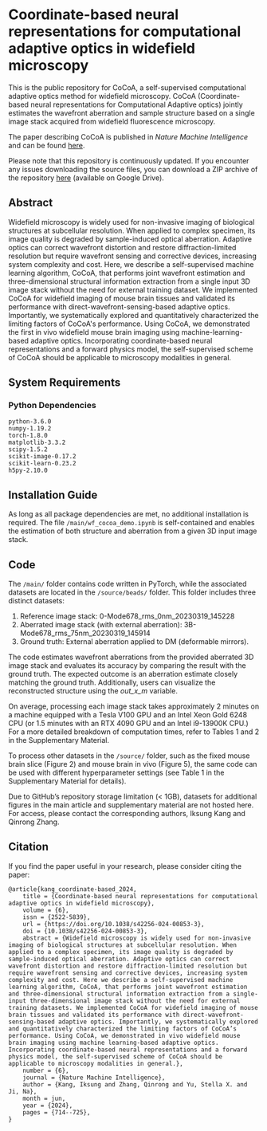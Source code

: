 # Coordinate-based neural representations for computational adaptive optics in widefield microscopy
This is the public repository for CoCoA, a self-supervised computational adaptive optics method for widefield microscopy. CoCoA (Coordinate-based neural representations for Computational Adaptive optics) jointly estimates the wavefront aberration and sample structure based on a single image stack acquired from widefield fluorescence microscopy.

The paper describing CoCoA is published in _Nature Machine Intelligence_ and can be found <a href="https://www.nature.com/articles/s42256-024-00853-3">here</a>.

Please note that this repository is continuously updated. If you encounter any issues downloading the source files, you can download a ZIP archive of the repository <a href="https://drive.google.com/file/d/18mbbeQRcXFfIs9I-bkSXHfVo_RfeTHEA/view?usp=sharing">here</a> (available on Google Drive).

## **Abstract**
Widefield microscopy is widely used for non-invasive imaging of biological structures at subcellular resolution. When applied to complex specimen, its image quality is degraded by sample-induced optical aberration. Adaptive optics can correct wavefront distortion and restore diffraction-limited resolution but require wavefront sensing and corrective devices, increasing system complexity and cost. Here, we describe a self-supervised machine learning algorithm, CoCoA, that performs joint wavefront estimation and three-dimensional structural information extraction from a single input 3D image stack without the need for external training dataset. We implemented CoCoA for widefield imaging of mouse brain tissues and validated its performance with direct-wavefront-sensing-based adaptive optics. Importantly, we systematically explored and quantitatively characterized the limiting factors of CoCoA's performance. Using CoCoA, we demonstrated the first in vivo widefield mouse brain imaging using machine-learning-based adaptive optics. Incorporating coordinate-based neural representations and a forward physics model, the self-supervised scheme of CoCoA should be applicable to microscopy modalities in general.

## System Requirements
### Python Dependencies
    python-3.6.0
    numpy-1.19.2
    torch-1.8.0
    matplotlib-3.3.2
    scipy-1.5.2
    scikit-image-0.17.2
    scikit-learn-0.23.2
    h5py-2.10.0

## Installation Guide
As long as all package dependencies are met, no additional installation is required. The file `/main/wf_cocoa_demo.ipynb` is self-contained and enables the estimation of both structure and aberration from a given 3D input image stack.

## Code
The `/main/` folder contains code written in PyTorch, while the associated datasets are located in the `/source/beads/` folder. This folder includes three distinct datasets:

1. Reference image stack: 0-Mode678_rms_0nm_20230319_145228
2. Aberrated image stack (with external aberration): 3B-Mode678_rms_75nm_20230319_145914
3. Ground truth: External aberration applied to DM (deformable mirrors).

The code estimates wavefront aberrations from the provided aberrated 3D image stack and evaluates its accuracy by comparing the result with the ground truth. The expected outcome is an aberration estimate closely matching the ground truth. Additionally, users can visualize the reconstructed structure using the _out_x_m_ variable.

On average, processing each image stack takes approximately 2 minutes on a machine equipped with a Tesla V100 GPU and an Intel Xeon Gold 6248 CPU (or 1.5 minutes with an RTX 4090 GPU and an Intel i9-13900K CPU.) For a more detailed breakdown of computation times, refer to Tables 1 and 2 in the Supplementary Material.

To process other datasets in the `/source/` folder, such as the fixed mouse brain slice (Figure 2) and mouse brain in vivo (Figure 5), the same code can be used with different hyperparameter settings (see Table 1 in the Supplementary Material for details).

Due to GitHub’s repository storage limitation (< 1GB), datasets for additional figures in the main article and supplementary material are not hosted here. For access, please contact the corresponding authors, Iksung Kang and Qinrong Zhang.

## Citation
If you find the paper useful in your research, please consider citing the paper:
    
    @article{kang_coordinate-based_2024,
    	title = {Coordinate-based neural representations for computational adaptive optics in widefield microscopy},
    	volume = {6},
    	issn = {2522-5839},
    	url = {https://doi.org/10.1038/s42256-024-00853-3},
    	doi = {10.1038/s42256-024-00853-3},
    	abstract = {Widefield microscopy is widely used for non-invasive imaging of biological structures at subcellular resolution. When applied to a complex specimen, its image quality is degraded by sample-induced optical aberration. Adaptive optics can correct wavefront distortion and restore diffraction-limited resolution but require wavefront sensing and corrective devices, increasing system complexity and cost. Here we describe a self-supervised machine learning algorithm, CoCoA, that performs joint wavefront estimation and three-dimensional structural information extraction from a single-input three-dimensional image stack without the need for external training datasets. We implemented CoCoA for widefield imaging of mouse brain tissues and validated its performance with direct-wavefront-sensing-based adaptive optics. Importantly, we systematically explored and quantitatively characterized the limiting factors of CoCoA’s performance. Using CoCoA, we demonstrated in vivo widefield mouse brain imaging using machine learning-based adaptive optics. Incorporating coordinate-based neural representations and a forward physics model, the self-supervised scheme of CoCoA should be applicable to microscopy modalities in general.},
    	number = {6},
    	journal = {Nature Machine Intelligence},
    	author = {Kang, Iksung and Zhang, Qinrong and Yu, Stella X. and Ji, Na},
    	month = jun,
    	year = {2024},
    	pages = {714--725},
    }
